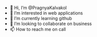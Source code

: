 - 👋 Hi, I’m @PragnyaKalvakol
- 👀 I’m interested in web applications
- 🌱 I’m currently learning github
- 💞️ I’m looking to collaborate on business
- 📫 How to reach me on call

<!---
PragnyaKalvakol/PragnyaKalvakol is a ✨ special ✨ repository because its `README.md` (this file) appears on your GitHub profile.
You can click the Preview link to take a look at your changes.
--->
